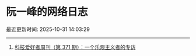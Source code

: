 # 阮一峰的网络日志

最近更新时间: 2025-10-31 14:03:29

--- 
1. [科技爱好者周刊（第 371 期）：一个乐观主义者的专访](http://www.ruanyifeng.com/blog/2025/10/weekly-issue-371.html) 
